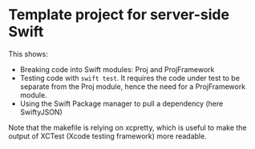 # Template project for server-side Swift

This shows:
- Breaking code into Swift modules: Proj and ProjFramework
- Testing code with `swift test`. It requires the code under test to be separate from the Proj module, hence the need for a ProjFramework module.
- Using the Swift Package manager to pull a dependency (here SwiftyJSON)

Note that the makefile is relying on xcpretty, which is useful to make the output of XCTest (Xcode testing framework) more readable.
